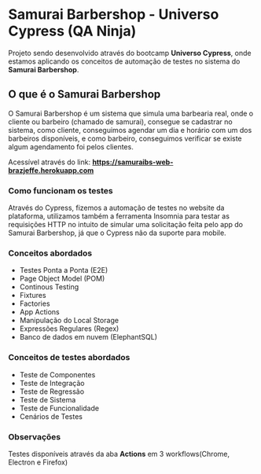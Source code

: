 # Samurai Barbershop - Universo Cypress (QA Ninja) 

Projeto sendo desenvolvido através do bootcamp **Universo Cypress**, onde estamos aplicando os conceitos de automação de testes no sistema do **Samurai Barbershop**.

## O que é o Samurai Barbershop

O Samurai Barbershop é um sistema que simula uma barbearia real, onde o cliente ou barbeiro (chamado de samurai), consegue se cadastrar no sistema, como cliente, conseguimos agendar um dia e horário com um dos barbeiros disponíveis, e como barbeiro, conseguimos verificar se existe algum agendamento foi pelos clientes.

Acessível através do link: **https://samuraibs-web-brazjeffe.herokuapp.com**

### Como funcionam os testes

Através do Cypress, fizemos a automação de testes no website da plataforma, utilizamos também a ferramenta Insomnia para testar as requisições HTTP no intuito de simular uma solicitação feita pelo app do Samurai Barbershop, já que o Cypress não da suporte para mobile.

### Conceitos abordados

- Testes Ponta a Ponta (E2E)
- Page Object Model (POM)
- Continous Testing
- Fixtures
- Factories
- App Actions
- Manipulação do Local Storage
- Expressões Regulares (Regex)
- Banco de dados em nuvem (ElephantSQL)

### Conceitos de testes abordados

- Teste de Componentes
- Teste de Integração
- Teste de Regressão
- Teste de Sistema
- Teste de Funcionalidade
- Cenários de Testes

### Observações

Testes disponíveis através da aba **Actions** em 3 workflows(Chrome, Electron e Firefox)
